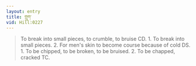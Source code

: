 ```yaml
---
layout: entry
title: གྲུག་
vid: Hill:0227
---
```

> To break into small pieces, to crumble, to bruise CD\. 1\. To break into small pieces\. 2\. For men's skin to become course because of cold DS\. 1\. To be chipped, to be broken, to be bruised\. 2\. To be chapped, cracked TC\.


